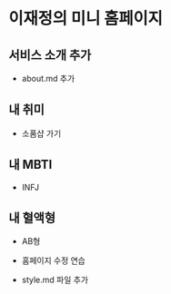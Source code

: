 # 이재정의 미니 홈페이지

## 서비스 소개 추가

- about.md 추가

## 내 취미

- 소품샵 가기

## 내 MBTI

- INFJ

## 내 혈액형

- AB형

- 홈페이지 수정 연습

- style.md 파일 추가
